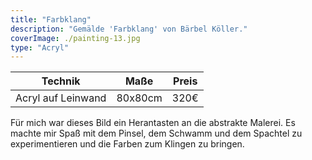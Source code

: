 ```yaml
---
title: "Farbklang"
description: "Gemälde 'Farbklang' von Bärbel Köller."
coverImage: ./painting-13.jpg
type: "Acryl"
---
```


| Technik         | Maße    | Preis |
|-----------------|---------|-------|
| Acryl auf Leinwand | 80x80cm | 320€  |


Für mich war dieses Bild ein Herantasten an die abstrakte Malerei. Es machte mir Spaß mit dem Pinsel, dem Schwamm und dem Spachtel zu experimentieren und die Farben zum Klingen zu bringen.